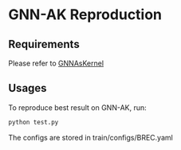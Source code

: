 # GNN-AK Reproduction

## Requirements

Please refer to [GNNAsKernel](https://github.com/GNNAsKernel/GNNAsKernel)

## Usages

To reproduce best result on GNN-AK, run:

```bash
python test.py
```

The configs are stored in train/configs/BREC.yaml
